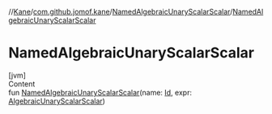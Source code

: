 //[Kane](../../index.md)/[com.github.jomof.kane](../index.md)/[NamedAlgebraicUnaryScalarScalar](index.md)/[NamedAlgebraicUnaryScalarScalar](-named-algebraic-unary-scalar-scalar.md)



# NamedAlgebraicUnaryScalarScalar  
[jvm]  
Content  
fun [NamedAlgebraicUnaryScalarScalar](-named-algebraic-unary-scalar-scalar.md)(name: [Id](../../com.github.jomof.kane.impl/index.md#%5Bcom.github.jomof.kane.impl%2FId%2F%2F%2FPointingToDeclaration%2F%5D%2FClasslikes%2F-2004631606), expr: [AlgebraicUnaryScalarScalar](../-algebraic-unary-scalar-scalar/index.md))  



